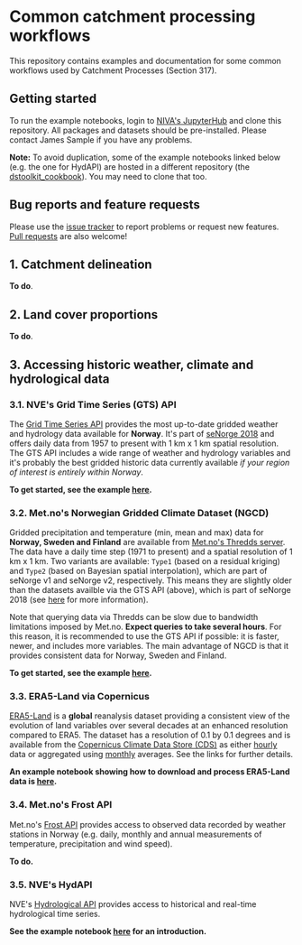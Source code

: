 # Common catchment processing workflows

This repository contains examples and documentation for some common workflows used by Catchment Processes (Section 317).

## Getting started

To run the example notebooks, login to [NIVA's JupyterHub](https://jupyterhub.niva.no/) and clone this repository. All packages and datasets should be pre-installed. Please contact James Sample if you have any problems.

**Note:** To avoid duplication, some of the example notebooks linked below (e.g. the one for HydAPI) are hosted in a different repository (the [dstoolkit_cookbook](https://nivanorge.github.io/dstoolkit_cookbook/)). You may need to clone that too.

## Bug reports and feature requests

Please use the [issue tracker](https://github.com/NIVANorge/catchment_processing_workflows/issues) to report problems or request new features. [Pull requests](https://github.com/NIVANorge/catchment_processing_workflows/pulls) are also welcome!

## 1. Catchment delineation

**To do**.

## 2. Land cover proportions

**To do**.

## 3. Accessing historic weather, climate and hydrological data

### 3.1. NVE's Grid Time Series (GTS) API

The [Grid Time Series API](http://api.nve.no/doc/gridtimeseries-data-gts/) provides the most up-to-date gridded weather and hydrology data available for **Norway**. It's part of [seNorge 2018](https://essd.copernicus.org/articles/11/1531/2019/) and offers daily data from 1957 to present with 1 km x 1 km spatial resolution. The GTS API includes a wide range of weather and hydrology variables and it's probably the best gridded historic data currently available *if your region of interest is entirely within Norway*.

**To get started, see the example [here](https://nbviewer.org/github/NIVANorge/catchment_processing_workflows/blob/main/notebooks/nve_gts_api_example.ipynb).**

### 3.2. Met.no's Norwegian Gridded Climate Dataset (NGCD)

Gridded precipitation and temperature (min, mean and max) data for **Norway, Sweden and Finland** are available from [Met.no's Thredds server](https://thredds.met.no/thredds/catalog/ngcd/catalog.html). The data have a daily time step (1971 to present) and a spatial resolution of 1 km x 1 km. Two variants are available: `Type1` (based on a residual kriging) and `Type2` (based on Bayesian spatial interpolation), which are part of seNorge v1 and seNorge v2, respectively. This means they are slightly older than the datasets availble via the GTS API (above), which is part of seNorge 2018 (see [here](https://github.com/metno/seNorge_docs/wiki) for more information). 

Note that querying data via Thredds can be slow due to bandwidth limitations imposed by Met.no. **Expect queries to take several hours**. For this reason, it is recommended to use the GTS API if possible: it is faster, newer, and includes more variables. The main advantage of NGCD is that it provides consistent data for Norway, Sweden and Finland.

**To get started, see the example [here](https://nbviewer.org/github/NIVANorge/catchment_processing_workflows/blob/main/notebooks/met_ngcd_thredds_example.ipynb).**

### 3.3. ERA5-Land via Copernicus

[ERA5-Land](https://www.ecmwf.int/en/era5-land) is a **global** reanalysis dataset providing a consistent view of the evolution of land variables over several decades at an enhanced resolution compared to ERA5. The dataset has a resolution of 0.1 by 0.1 degrees and is available from the [Copernicus Climate Data Store (CDS)](https://cds.climate.copernicus.eu/#!/home) as either [hourly](https://cds.climate.copernicus.eu/cdsapp#!/dataset/reanalysis-era5-land?tab=overview) data or aggregated using [monthly](https://cds.climate.copernicus.eu/cdsapp#!/dataset/reanalysis-era5-land-monthly-means?tab=overview) averages. See the links for further details.

**An example notebook showing how to download and process ERA5-Land data is [here](https://nbviewer.org/github/NIVANorge/catchment_processing_workflows/blob/main/notebooks/era5land_cds_api_example.ipynb).**

### 3.4. Met.no's Frost API

Met.no's [Frost API](https://frost.met.no/index.html) provides access to observed data recorded by weather stations in Norway (e.g. daily, monthly and annual measurements of temperature, precipitation and wind speed).

**To do.**

### 3.5. NVE's HydAPI

NVE's [Hydrological API](https://hydapi.nve.no/UserDocumentation/) provides access to historical and real-time hydrological time series. 

**See the example notebook [here](https://nbviewer.org/github/NIVANorge/dstoolkit_cookbook/blob/master/notebooks/nve_hydapi_example.ipynb) for an introduction.**

